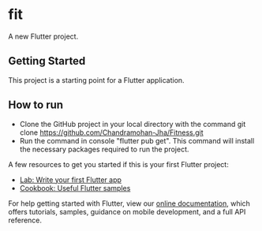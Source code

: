 # fit

A new Flutter project.

## Getting Started

This project is a starting point for a Flutter application.

## How to run
* Clone the GitHub project in your local directory with the command git clone https://github.com/Chandramohan-Jha/Fitness.git
* Run the command in console "flutter pub get". This command will install the necessary packages required to run the project.


A few resources to get you started if this is your first Flutter project:

- [Lab: Write your first Flutter app](https://flutter.dev/docs/get-started/codelab)
- [Cookbook: Useful Flutter samples](https://flutter.dev/docs/cookbook)

For help getting started with Flutter, view our
[online documentation](https://flutter.dev/docs), which offers tutorials,
samples, guidance on mobile development, and a full API reference.
